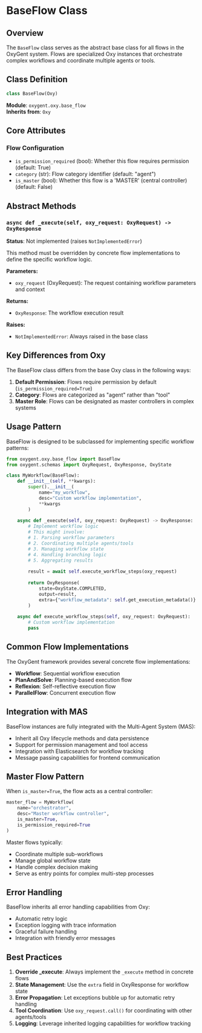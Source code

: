 # BaseFlow Class

## Overview

The `BaseFlow` class serves as the abstract base class for all flows in the OxyGent system. Flows are specialized Oxy instances that orchestrate complex workflows and coordinate multiple agents or tools.

## Class Definition

```python
class BaseFlow(Oxy)
```

**Module**: `oxygent.oxy.base_flow`  
**Inherits from**: `Oxy`

## Core Attributes

### Flow Configuration
- `is_permission_required` (bool): Whether this flow requires permission (default: True)
- `category` (str): Flow category identifier (default: "agent")
- `is_master` (bool): Whether this flow is a 'MASTER' (central controller) (default: False)

## Abstract Methods

### `async def _execute(self, oxy_request: OxyRequest) -> OxyResponse`
**Status**: Not implemented (raises `NotImplementedError`)

This method must be overridden by concrete flow implementations to define the specific workflow logic.

**Parameters:**
- `oxy_request` (OxyRequest): The request containing workflow parameters and context

**Returns:**
- `OxyResponse`: The workflow execution result

**Raises:**
- `NotImplementedError`: Always raised in the base class

## Key Differences from Oxy

The BaseFlow class differs from the base Oxy class in the following ways:

1. **Default Permission**: Flows require permission by default (`is_permission_required=True`)
2. **Category**: Flows are categorized as "agent" rather than "tool"
3. **Master Role**: Flows can be designated as master controllers in complex systems

## Usage Pattern

BaseFlow is designed to be subclassed for implementing specific workflow patterns:

```python
from oxygent.oxy.base_flow import BaseFlow
from oxygent.schemas import OxyRequest, OxyResponse, OxyState

class MyWorkflow(BaseFlow):
    def __init__(self, **kwargs):
        super().__init__(
            name="my_workflow",
            desc="Custom workflow implementation",
            **kwargs
        )
    
    async def _execute(self, oxy_request: OxyRequest) -> OxyResponse:
        # Implement workflow logic
        # This might involve:
        # 1. Parsing workflow parameters
        # 2. Coordinating multiple agents/tools
        # 3. Managing workflow state
        # 4. Handling branching logic
        # 5. Aggregating results
        
        result = await self.execute_workflow_steps(oxy_request)
        
        return OxyResponse(
            state=OxyState.COMPLETED,
            output=result,
            extra={"workflow_metadata": self.get_execution_metadata()}
        )
    
    async def execute_workflow_steps(self, oxy_request: OxyRequest):
        # Custom workflow implementation
        pass
```

## Common Flow Implementations

The OxyGent framework provides several concrete flow implementations:

- **Workflow**: Sequential workflow execution
- **PlanAndSolve**: Planning-based execution flow
- **Reflexion**: Self-reflective execution flow
- **ParallelFlow**: Concurrent execution flow

## Integration with MAS

BaseFlow instances are fully integrated with the Multi-Agent System (MAS):

- Inherit all Oxy lifecycle methods and data persistence
- Support for permission management and tool access
- Integration with Elasticsearch for workflow tracking
- Message passing capabilities for frontend communication

## Master Flow Pattern

When `is_master=True`, the flow acts as a central controller:

```python
master_flow = MyWorkflow(
    name="orchestrator",
    desc="Master workflow controller",
    is_master=True,
    is_permission_required=True
)
```

Master flows typically:
- Coordinate multiple sub-workflows
- Manage global workflow state
- Handle complex decision making
- Serve as entry points for complex multi-step processes

## Error Handling

BaseFlow inherits all error handling capabilities from Oxy:
- Automatic retry logic
- Exception logging with trace information
- Graceful failure handling
- Integration with friendly error messages

## Best Practices

1. **Override _execute**: Always implement the `_execute` method in concrete flows
2. **State Management**: Use the `extra` field in OxyResponse for workflow state
3. **Error Propagation**: Let exceptions bubble up for automatic retry handling
4. **Tool Coordination**: Use `oxy_request.call()` for coordinating with other agents/tools
5. **Logging**: Leverage inherited logging capabilities for workflow tracking